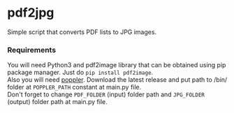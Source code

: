 # pdf2jpg
Simple script that converts PDF lists to JPG images.

### Requirements
You will need Python3 and pdf2image library that can be obtained using pip package manager. Just do `pip install pdf2image`.  
Also you will need [poppler](https://github.com/oschwartz10612/poppler-windows/releases).
Download the latest release and put path to /bin/ folder at `POPPLER_PATH` constant at main.py file.  
Don't forget to change `PDF_FOLDER` (input) folder path and `JPG_FOLDER` (output) folder path at main.py file.
